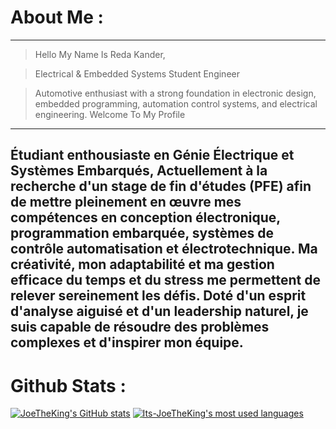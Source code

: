 # About Me :
---------------
> Hello My Name Is Reda Kander,

> Electrical & Embedded Systems Student Engineer

> Automotive enthusiast with a strong foundation in electronic design, embedded programming, automation control systems, and electrical engineering.
> Welcome To My Profile
---------------
Étudiant enthousiaste en Génie Électrique et Systèmes Embarqués, Actuellement à la recherche d'un stage de fin d'études (PFE) afin de mettre pleinement en œuvre mes compétences en conception électronique, programmation embarquée, systèmes de contrôle automatisation et électrotechnique.
Ma créativité, mon adaptabilité et ma gestion efficace du temps et du stress me permettent de relever sereinement les défis. Doté d'un esprit d'analyse aiguisé et d'un leadership naturel, je suis capable de résoudre des problèmes complexes et d'inspirer mon équipe.
---------------
# Github Stats :

[![JoeTheKing's GitHub stats](https://github-readme-stats.vercel.app/api?username=redakander&count_private=true&show_icons=true&hide=issues&hide_border=true&theme=algolia)](https://github.com/redakander?tab=repositories)  [![Its-JoeTheKing's most used languages](https://github-readme-stats.vercel.app/api/top-langs/?username=redakander&theme=tokyonight)](https://github.com/redakander?tab=repositories) 
